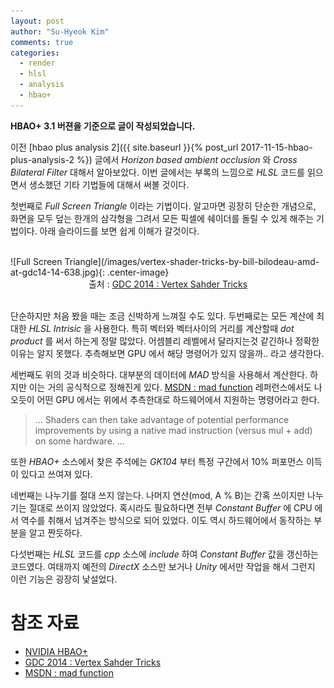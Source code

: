 ```yaml
---
layout: post
author: "Su-Hyeok Kim"
comments: true
categories:
  - render
  - hlsl
  - analysis
  - hbao+
---
```


__HBAO+ 3.1 버젼을 기준으로 글이 작성되었습니다.__

이전 [hbao plus analysis 2]({{ site.baseurl }}{% post_url 2017-11-15-hbao-plus-analysis-2 %}) 글에서 _Horizon based ambient occlusion_ 와 _Cross Bilateral Filter_ 대해서 알아보았다. 이번 글에서는 부록의 느낌으로 _HLSL_ 코드를 읽으면서 생소했던 기타 기법들에 대해서 써볼 것이다.

첫번째로 _Full Screen Triangle_ 이라는 기법이다. 알고마면 굉장히 단순한 개념으로, 화면을 모두 덮는 한개의 삼각형을 그려서 모든 픽셀에 쉐이더를 돌릴 수 있게 해주는 기법이다. 아래 슬라이드를 보면 쉽게 이해가 갈것이다.

<br/>
![Full Screen Triangle](/images/vertex-shader-tricks-by-bill-bilodeau-amd-at-gdc14-14-638.jpg){: .center-image}
<center>출처 : <a href="https://www.gdcvault.com/play/1020624/Advanced-Visual-Effects-with-DirectX">GDC 2014 : Vertex Sahder Tricks</a>
</center>
<br/>

단순하지만 처음 봤을 때는 조금 신박하게 느껴질 수도 있다. 두번째로는 모든 계산에 최대한 _HLSL Intrisic_ 을 사용한다. 특히 벡터와 벡터사이의 거리를 계산할때 _dot product_ 를 써서 하는게 정말 많았다. 어셈블리 레벨에서 달라지는것 같긴하나 정확한 이유는 알지 못했다. 추측해보면 GPU 에서 해당 명령어가 있지 않을까.. 라고 생각한다.

세번째도 위의 것과 비슷하다. 대부분의 데이터에 _MAD_ 방식을 사용해서 계산한다. 하지만 이는 거의 공식적으로 정해진게 있다. [MSDN : mad  function](https://msdn.microsoft.com/en-us/library/windows/desktop/ff471418.aspx) 레퍼런스에서도 나오듯이 어떤 GPU 에서는 위에서 추측한대로 하드웨어에서 지원하는 명령어라고 한다.

> ...
> Shaders can then take advantage of potential performance improvements by using a native mad instruction (versus mul + add) on some hardware.
> ...

또한 _HBAO+_ 소스에서 찾은 주석에는 _GK104_ 부터 특정 구간에서 10% 퍼포먼스 이득이 있다고 쓰여져 있다.

네번째는 나누기를 절대 쓰지 않는다. 나머지 연산(mod, A % B)는 간혹 쓰이지만 나누기는 절대로 쓰이지 않았었다. 혹시라도 필요하다면 전부 _Constant Buffer_ 에 CPU 에서 역수를 취해서 넘겨주는 방식으로 되어 있었다. 이도 역시 하드웨어에서 동작하는 부분을 알고 짠듯하다.

다섯번째는 _HLSL_ 코드를 _cpp_ 소스에 _include_ 하여 _Constant Buffer_ 값을 갱신하는 코드였다. 여태까지 예전의 _DirectX_ 소스만 보거나 _Unity_ 에서만 작업을 해서 그런지 이런 기능은 굉장히 낯설었다.

# 참조 자료

 - [NVIDIA HBAO+](http://docs.nvidia.com/gameworks/content/gameworkslibrary/visualfx/hbao/index.html)
 - [GDC 2014 : Vertex Sahder Tricks](https://www.gdcvault.com/play/1020624/Advanced-Visual-Effects-with-DirectX)
 - [MSDN : mad function](https://msdn.microsoft.com/en-us/library/windows/desktop/ff471418.aspx)
